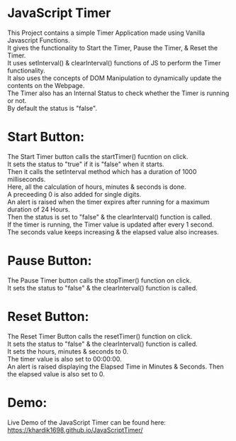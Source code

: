 # JavaScript Timer

This Project contains a simple Timer Application made using Vanilla Javascript Functions.\
It gives the functionality to Start the Timer, Pause the Timer, & Reset the Timer.\
It uses setInterval() & clearInterval() functions of JS to perform the Timer functionality.\
It also uses the concepts of DOM Manipulation to dynamically update the contents on the Webpage.\
The Timer also has an Internal Status to check whether the Timer is running or not.\
By default the status is "false".

# Start Button:

The Start Timer button calls the startTimer() fucntion on click.\
It sets the status to "true" if it is "false" when it starts.\
Then it calls the setInterval method which has a duration of 1000 milliseconds.\
Here, all the calculation of hours, minutes & seconds is done.\
A preceeding 0 is also added for single digits.\
An alert is raised when the timer expires after running for a maximum duration of 24 Hours.\
Then the status is set to "false" & the clearInterval() function is called.\
If the timer is running, the Timer value is updated after every 1 second.\
The seconds value keeps increasing & the elapsed value also increases.

# Pause Button:

The Pause Timer button calls the stopTimer() function on click.\
It sets the status to "false" & the clearInterval() function is called.

# Reset Button:

The Reset Timer Button calls the resetTimer() function on click.\
It sets the status to "false" & the clearInterval() function is called.\
It sets the hours, minutes & seconds to 0.\
The timer value is also set to 00:00:00.\
An alert is raised displaying the Elapsed Time in Minutes & Seconds.
Then the elapsed value is also set to 0.

# Demo:

Live Demo of the JavaScript Timer can be found here:\
https://khardik1698.github.io/JavaScriptTimer/

